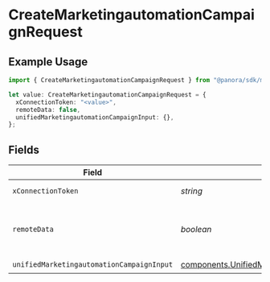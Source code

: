 # CreateMarketingautomationCampaignRequest

## Example Usage

```typescript
import { CreateMarketingautomationCampaignRequest } from "@panora/sdk/models/operations";

let value: CreateMarketingautomationCampaignRequest = {
  xConnectionToken: "<value>",
  remoteData: false,
  unifiedMarketingautomationCampaignInput: {},
};
```

## Fields

| Field                                                                                                                    | Type                                                                                                                     | Required                                                                                                                 | Description                                                                                                              | Example                                                                                                                  |
| ------------------------------------------------------------------------------------------------------------------------ | ------------------------------------------------------------------------------------------------------------------------ | ------------------------------------------------------------------------------------------------------------------------ | ------------------------------------------------------------------------------------------------------------------------ | ------------------------------------------------------------------------------------------------------------------------ |
| `xConnectionToken`                                                                                                       | *string*                                                                                                                 | :heavy_check_mark:                                                                                                       | The connection token                                                                                                     |                                                                                                                          |
| `remoteData`                                                                                                             | *boolean*                                                                                                                | :heavy_minus_sign:                                                                                                       | Set to true to include data from the original Marketingautomation software.                                              | false                                                                                                                    |
| `unifiedMarketingautomationCampaignInput`                                                                                | [components.UnifiedMarketingautomationCampaignInput](../../models/components/unifiedmarketingautomationcampaigninput.md) | :heavy_check_mark:                                                                                                       | N/A                                                                                                                      |                                                                                                                          |